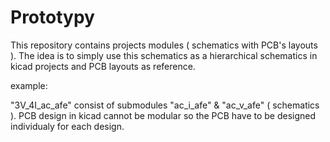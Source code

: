 # Prototypy

This repository contains projects modules ( schematics with PCB's layouts ).
The idea is to simply use this schematics as a hierarchical schematics in kicad projects and PCB layouts as reference.

example:

"3V_4I_ac_afe" consist of submodules "ac_i_afe" & "ac_v_afe" ( schematics ). PCB design in kicad cannot be modular so the PCB have to be designed individualy for each design.
